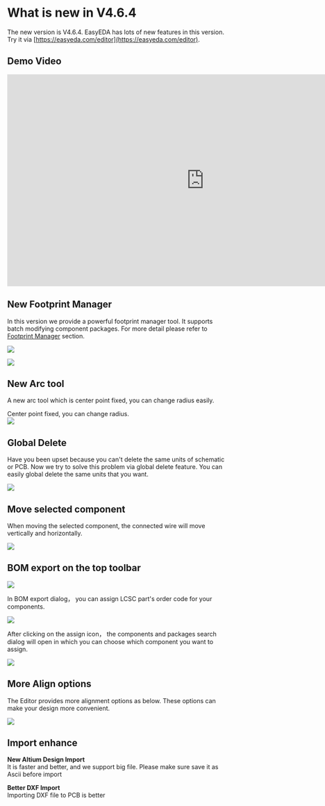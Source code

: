 

# What is new in V4.6.4 
 
The new version is V4.6.4. EasyEDA has lots of new features in this version. Try it via [https://easyeda.com/editor](https://easyeda.com/editor).

## Demo Video

<iframe width="906" height="488" src="https://www.youtube.com/embed/gnffNQcJezY" frameborder="0" allowfullscreen></iframe>


## New Footprint Manager

In this version we provide a powerful footprint manager tool.
It supports batch modifying component packages. For more detail please refer to [Footprint Manager](./Schematic.htm#Footprint-Manager) section.

![](images/264_Schematic_FootprintManager.png)

![](images/267_Schematic_FootprintManagerUI.png)


## New Arc tool

A new arc tool which is center point fixed, you can change radius easily.

Center point fixed, you can change radius.  
![](./images/269_PCB_Arc_Center.gif)

## Global Delete

Have you been upset because you can't delete the same units of schematic or PCB. Now we try to solve this problem via global delete feature.
You can easily global delete the same units that you want.

![](./images/272_Introduction_Skill_GlobalDelete.png)

## Move selected component

When moving the selected component, the connected wire will move vertically and horizontally.

![](images/273_Schematic_WireAndComponentMove.gif)

## BOM export on the top toolbar

![](images/273_Export_BOM_Icon.png)

In BOM export dialog， you can assign LCSC part's order code for your components.

![](images/085_Export_BOM_Assign.png)

After clicking on the assign icon， the components and packages search dialog will open in which you can choose which component you want to assign.

![](images/274_Export_BOM_Assigned.png)


## More Align options

The Editor provides more alignment options as below. 
These options can make your design more convenient.

![](images/275_Introduction_Align.png)


## Import enhance

**New Altium Design Import**  
  It is faster and better, and we support big file. Please make sure save it as Ascii before import  

**Better DXF Import**    
 Importing DXF file to PCB is better 

